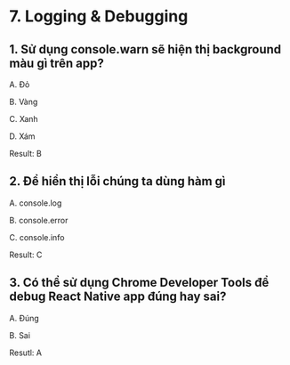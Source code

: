 # 7. Logging & Debugging

## 1. Sử dụng console.warn sẽ hiện thị background màu gì trên app?

A. Đỏ

B. Vàng

C. Xanh

D. Xám

Result: B

## 2. Để hiển thị lỗi chúng ta dùng hàm gì

A. console.log

B. console.error

C. console.info

Result: C

## 3. Có thể sử dụng Chrome Developer Tools để debug React Native app đúng hay sai?

A. Đúng

B. Sai

Resutl: A

